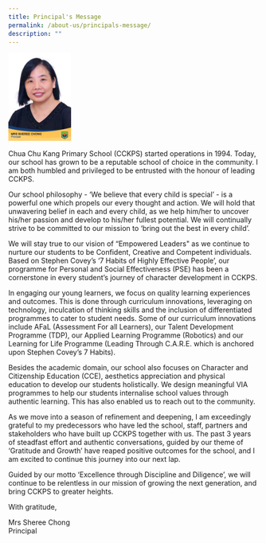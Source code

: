 ```yaml
---
title: Principal's Message
permalink: /about-us/principals-message/
description: ""
---
```

<img src="/images/Mrs%20Sheree%20Chong.jpg" 
     style="width:25%">
		 
Chua Chu Kang Primary School (CCKPS) started operations in 1994. Today, our school has grown to be a reputable school of choice in the community. I am both humbled and privileged to be entrusted with the honour of leading CCKPS.

Our school philosophy - ‘We believe that every child is special’ - is a powerful one which propels our every thought and action. We will hold that unwavering belief in each and every child, as we help him/her to uncover his/her passion and develop to his/her fullest potential. We will continually strive to be committed to our mission to ‘bring out the best in every child’.

We will stay true to our vision of “Empowered Leaders" as we continue to nurture our students to be Confident, Creative and Competent individuals. Based on Stephen Covey’s ‘7 Habits of Highly Effective People’, our programme for Personal and Social Effectiveness (PSE) has been a cornerstone in every student’s journey of character development in CCKPS. 

In engaging our young learners, we focus on quality learning experiences and outcomes. This is done through curriculum innovations, leveraging on technology, inculcation of thinking skills and the inclusion of differentiated programmes to cater to student needs. Some of our curriculum innovations include AFaL (Assessment For all Learners), our Talent Development Programme (TDP), our Applied Learning Programme (Robotics) and our Learning for Life Programme (Leading Through C.A.R.E. which is anchored upon Stephen Covey’s 7 Habits).  

Besides the academic domain, our school also focuses on Character and Citizenship Education (CCE), aesthetics appreciation and physical education to develop our students holistically. We design meaningful VIA programmes to help our students internalise school values through authentic learning. This has also enabled us to reach out to the community. 

As we move into a season of refinement and deepening, I am exceedingly grateful to my predecessors who have led the school, staff, partners and stakeholders who have built up CCKPS together with us. The past 3 years of steadfast effort and authentic conversations, guided by our theme of ‘Gratitude and Growth’ have reaped positive outcomes for the school, and I am excited to continue this journey into our next lap.

Guided by our motto ‘Excellence through Discipline and Diligence’, we will continue to be relentless in our mission of growing the next generation, and bring CCKPS to greater heights.

With gratitude,

Mrs Sheree Chong   
Principal